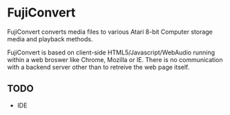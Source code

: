 FujiConvert
===========

FujiConvert converts media files to various Atari 8-bit Computer storage media
and playback methods.

FujiConvert is based on client-side HTML5/Javascript/WebAudio running within a
web broswer like Chrome, Mozilla or IE. There is no communication with a
backend server other than to retreive the web page itself.

TODO
----

* IDE
